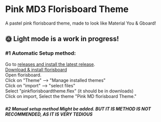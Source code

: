 # Pink MD3 Florisboard Theme
A pastel pink florisboard theme, made to look like Material You &amp; Gboard!

## 🌞 Light mode is a work in progress!

### #1 Automatic Setup method:

Go to [releases and install the latest release](https://github.com/TeaEndsAcronyms/Pink-MD3-Florisboard-Theme/releases).
<br>
[Download & install florisboard](https://apt.izzysoft.de/fdroid/index/apk/dev.patrickgold.florisboard.beta)
<br>
Open florisboard.
<br>
Click on "Theme" --> "Manage installed themes"
<br>
Click on "import" --> "select files"
<br>
Select "pinkflorisboardtheme.flex" (it should be in downloads)
<br>
Click on import, Select the theme "Pink MD florisboard Theme."

### 
_**#2 Manual setup method Might be added. BUT IT IS METHOD IS NOT RECOMMENDED, AS IT IS VERY TEDIOUS**_



